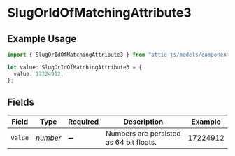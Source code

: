 # SlugOrIdOfMatchingAttribute3

## Example Usage

```typescript
import { SlugOrIdOfMatchingAttribute3 } from "attio-js/models/components/inputvalueunion.js";

let value: SlugOrIdOfMatchingAttribute3 = {
  value: 17224912,
};
```

## Fields

| Field                                   | Type                                    | Required                                | Description                             | Example                                 |
| --------------------------------------- | --------------------------------------- | --------------------------------------- | --------------------------------------- | --------------------------------------- |
| `value`                                 | *number*                                | :heavy_minus_sign:                      | Numbers are persisted as 64 bit floats. | 17224912                                |